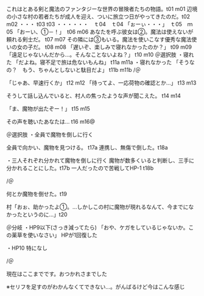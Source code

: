 これはとある剣と魔法のファンタジーな世界の冒険者たちの物語。t01 m01
辺境の小さな村の若者たちが成人を迎え、ついに旅立つ日がやってきたのだ。t02 m02
・・・ t03 t03
・・・・・・　ｔ04　ｔ04
「ぉーぃ・・・」　ｔ05　ｍ05
「おーい、①－！」　t06 m06
あなたを呼ぶ彼女は②。魔法は使えないが頼れる剣士だ。 t07 m07
その隣には③もいる。魔法を使いこなす優秀な魔法使いの女の子だ。 t08 m08
「遅いぞ、楽しみで寝れなかったのか？」 t09 m09
「遠足じゃないんだから…。そんなことないよね？」 t10 m10
＠選択肢
・寝れた
「だよね。寝不足で旅は危ないもんね」 t11a m11a
・寝れなかった
「そうなの？　もう、ちゃんとしないと駄目だよ」 t11b m11b
/＠

「じゃあ、早速行くか」 t12 m12
「待ってよ、一応荷物の確認とか…」 t13 m13

そうして話し込んでいると、村人の焦ったような声が聞こえた。 t14 m14

「ま、魔物が出たぞー！」 t15 m15

その声を聴いたあなたは… t16 m16@

＠選択肢
・全員で魔物を倒しに行く 

全員で向かい、魔物を見つける。 t17a
連携し、無傷で倒した。t18a

・三人それぞれ分かれて魔物を倒しに行く
魔物が数多くいると判断し、三手に分かれることにした。t17b
一人だったので苦戦してHP-1 t18b

/＠

何とか魔物を倒せた。t19

村「おぉ、助かったよ①。…しかしこの村に魔物が現れるなんて、今までになかったというのに…」t20

＠分岐
・HP9以下(さっき減ってたら)
「おや、ケガをしているじゃないか。この薬草を使いなさい」
HPが1回復した

・HP10
特になし

/＠

現在はここまでです。おつかれさまでした


※セリフを足すのがわかんなくてできない…。がんばるけど今はこんな感じ
